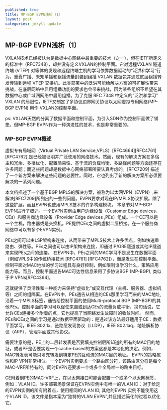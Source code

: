 ```yaml
---
published: true
title: MP-BGP EVPN浅析（1）
layout: post
categories: jekyll update
---
```

## MP-BGP EVPN浅析（1）
VXLAN技术已经被认为是数据中心网络中最重要的技术（之一），但在IETF所定义的标准中（RFC7348），却并没有定义VXLAN的控制平面。它对远程VXLAN 隧道终端 (VTEP) 对等体的发现和远程终端主机的学习依靠数据驱动的“泛洪和学习”行为，重叠广播、未知单播和组播流量封装到组播 VXLAN 数据包并通过底层组播转发传输到远程 VTEP 交换机。此类部署中的泛洪可能给解决方案的可扩展性带来挑战。在底层网络中启用组播功能的要求也会带来挑战，因为某些组织不希望在其数据中心或广域网网络中启用组播。为了克服 RFC 7348 中定义的“泛洪和学习” VXLAN 的局限性，IETF又制定了多协议边界网关协议以太网虚拟专用网络(MP-BGP EVPN) 用作 VXLAN的控制平面。
   
ps: VXLAN天然的分离了数据平面和控制平面，为引入SDN作为控制平面做了铺垫。但MP-BGP EVPN作为一种演进性的技术，也是非常重要的。
 
 ### MP-BGP EVPN概述
 
虚拟专有局域网（Virtual Private LAN Service,VPLS）[RFC4664][RFC4761][RFC4762],是已经被证明并广泛使用的网络技术。然而，现有的解决方案在多宿主和冗余、多播优化、配置简易性、基于流的负载均衡、多路径问题等方面还存在许多问题；而这些问题却是数据中心网络部署所要认真考虑的。[RFC7209] 描述了一个新方案来解决这些问题的必要性。同时，它也列出了新的解决方案所必须要解决的一系列问题。
   
本文档描述了一个基于BGP MPLS的解决方案，被称为以太网VPN（EVPN）,来解决[RFC7209]所列出的一些列问题。EVPN要求对现在IP/MPLS协议扩展。除了这些扩展，而且EVPN也使用MPLS技术的许多构建模块。
本章节对MP-BGP EVPN进行了概述。一个EVPN实例由用户边缘设备（Customer Edge devices，CEs）和服务商边缘设备（Provider Edge devices ,PEs）组成。一个CE可以是一个主机，路由器或是交换机。PE提供CEs之间的虚拟二层桥接。在一个服务商网络中可以有多个EVPN实例。

 PEs之间可以由LSP架构来连接，从而带来了MPLS技术上许多优点，例如快速重路由、弹性等。PEs之间也可以由IP架构来连接，即通过IP/GRE隧道或其他IP隧道来实现PEs之间的连接。
在EVPN中，PEs之间的MAC学习不是发生在数据平面（例如VPLS中的传统桥接技术 [RFC4761] [RFC4762]），而是发生在控制平面。控制平面对MAC地址的学习过程具有良好控制，例如限制谁学习什么，策略应用能力等。而且，控制平面通告MAC可达性信息采用了多协议BGP (MP-BGP), 类似于IP VPNs[RFC4364]。

 这就提供了灵活性和一种能力来保持“虚拟化”或交互代理（主机、服务器、虚拟机等）之间的组隔离。在EVPN中，PEs通告从相连的CEs那里学习而来的MAC地址,沿着一个MPLS标签，通告给控制平面的使用Multi-protocol BGP (MP-BGP)的其他PEs。控制平面的学习可以促使来自或到达CEs的流量负载平衡，换句话说，它允许CEs连接多个附着的点，它也提高了当网络发生故障时的收敛时间。
然而，PEs和CEs之间的学习是通过数据平面驱动的：是通过该方法最好适用于CE：数据平面学习，IEEE 802.1x、链路层发现协议（LLDP），IEEE 802.1aq，地址解析协议（ARP）、管理平面或其他协议。

 需要注意的是，PE上的二层转发表是否要填充控制层所知道的所有的MAC目的地址，或者PE是否要实现一个cache-based的方案这都是本地化的决定。例如，MAC转发表可能只填充转发到特定PE的互动流的MAC目的地址。
EVPN的策略属性和IP VPN非常相似。一个EVPN实例要求一个路由区分符，该路由区分符是每个MAC-VRF所特有的，同时EVPN还要求一个或多个全局唯一的路由目标。

 CE附着到PE的MAC-VRF上，在以太网接口可能会配置一个或多个以太网标签，例如：VLAN ID。许多部署场景保证在EVPN实例中有唯一的VLAN ID：对于给定的EVPN实例的所有附着点，使用相同的VLAN ID, 其他的EVPN 实例不能使用这个VLAN ID。该文件是指本案为“独特的VLAN EVPN”,并且描述简化的过程以优化它。
